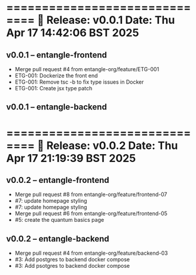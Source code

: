 ==============================
🚀 Release: v0.0.1
Date: Thu Apr 17 14:42:06 BST 2025
==============================

## v0.0.1 – entangle-frontend
- Merge pull request #4 from entangle-org/feature/ETG-001
- ETG-001: Dockerize the front end
- ETG-001: Remove tsc -b to fix type issues in Docker
- ETG-001: Create jsx type patch

## v0.0.1 – entangle-backend


==============================
🚀 Release: v0.0.2
Date: Thu Apr 17 21:19:39 BST 2025
==============================

## v0.0.2 – entangle-frontend
- Merge pull request #8 from entangle-org/feature/frontend-07
- #7: update homepage styling
- #7: update homepage styling
- Merge pull request #6 from entangle-org/feature/frontend-05
- #5: create the quantum basics page

## v0.0.2 – entangle-backend
- Merge pull request #4 from entangle-org/feature/backend-03
- #3: Add postgres to backend docker compose
- #3: Add psotgres to backend docker compose

